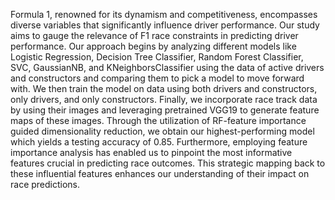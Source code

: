 Formula 1, renowned for its dynamism and competitiveness, encompasses diverse variables that significantly influence driver performance. Our study aims to gauge the relevance of F1 race constraints in predicting driver performance. Our approach begins by analyzing different models like Logistic Regression, Decision Tree Classifier, Random Forest Classifier, SVC, GaussianNB, and KNeighborsClassifier using the data of active drivers and constructors and comparing them to pick a model to move forward with. We then train the model on data using both drivers and constructors, only drivers, and only constructors. Finally, we incorporate race track data by using their images and leveraging pretrained VGG19 to generate feature maps of these images. Through the utilization of RF-feature importance guided dimensionality reduction, we obtain our highest-performing model which yields a testing accuracy of 0.85. Furthermore, employing feature importance analysis has enabled us to pinpoint the most informative features crucial in predicting race outcomes. This strategic mapping back to these influential features enhances our understanding of their impact on race predictions.